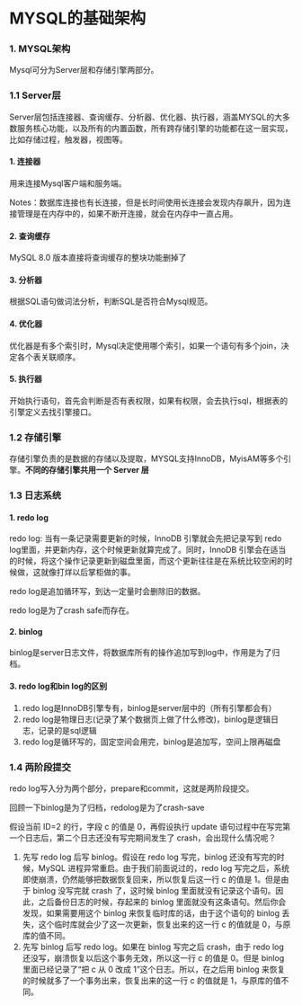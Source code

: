 # MYSQL的基础架构

### 1.	MYSQL架构

Mysql可分为Server层和存储引擎两部分。



### 1.1	Server层

Server层包括连接器、查询缓存、分析器、优化器、执行器，涵盖MYSQL的大多数服务核心功能，以及所有的内置函数，所有跨存储引擎的功能都在这一层实现，比如存储过程，触发器，视图等。

#### 1.	连接器

用来连接Mysql客户端和服务端。

Notes：数据库连接也有长连接，但是长时间使用长连接会发现内存飙升，因为连接管理是在内存中的，如果不断开连接，就会在内存中一直占用。

#### 2.	查询缓存

MySQL 8.0 版本直接将查询缓存的整块功能删掉了

#### 3.	分析器

根据SQL语句做词法分析，判断SQL是否符合Mysql规范。

#### 4.	优化器

优化器是有多个索引时，Mysql决定使用哪个索引，如果一个语句有多个join，决定各个表关联顺序。

#### 5.	执行器

开始执行语句，首先会判断是否有表权限，如果有权限，会去执行sql，根据表的引擎定义去找引擎接口。



### 1.2	存储引擎

存储引擎负责的是数据的存储以及提取，MYSQL支持InnoDB，MyisAM等多个引擎。**不同的存储引擎共用一个 Server 层**



### 1.3	日志系统



#### 1.	redo log

redo log:	当有一条记录需要更新的时候，InnoDB 引擎就会先把记录写到 redo log里面，并更新内存，这个时候更新就算完成了。同时，InnoDB 引擎会在适当的时候，将这个操作记录更新到磁盘里面，而这个更新往往是在系统比较空闲的时候做，这就像打烊以后掌柜做的事。

redo log是追加循环写，到达一定量时会删除旧的数据。

redo log是为了crash safe而存在。



#### 2.	binlog

binlog是server日志文件，将数据库所有的操作追加写到log中，作用是为了归档。



#### 3.	redo log和bin log的区别

1. redo log是InnoDB引擎专有，binlog是server层中的（所有引擎都会有）
2. redo log是物理日志(记录了某个数据页上做了什么修改)，binlog是逻辑日志，记录的是sql逻辑
3. redo log是循环写的，固定空间会用完，binlog是追加写，空间上限再磁盘



### 1.4	两阶段提交

redo log写入分为两个部分，prepare和commit，这就是两阶段提交。

回顾一下binlog是为了归档，redolog是为了crash-save

假设当前 ID=2 的行，字段 c 的值是 0，再假设执行 update 语句过程中在写完第一个日志后，第二个日志还没有写完期间发生了 crash，会出现什么情况呢？

1. 先写 redo log 后写 binlog。假设在 redo log 写完，binlog 还没有写完的时候，MySQL 进程异常重启。由于我们前面说过的，redo log 写完之后，系统即使崩溃，仍然能够把数据恢复回来，所以恢复后这一行 c 的值是 1。但是由于 binlog 没写完就 crash 了，这时候 binlog 里面就没有记录这个语句。因此，之后备份日志的时候，存起来的 binlog 里面就没有这条语句。然后你会发现，如果需要用这个 binlog 来恢复临时库的话，由于这个语句的 binlog 丢失，这个临时库就会少了这一次更新，恢复出来的这一行 c 的值就是 0，与原库的值不同。
2. 先写 binlog 后写 redo log。如果在 binlog 写完之后 crash，由于 redo log 还没写，崩溃恢复以后这个事务无效，所以这一行 c 的值是 0。但是 binlog 里面已经记录了“把 c 从 0 改成 1”这个日志。所以，在之后用 binlog 来恢复的时候就多了一个事务出来，恢复出来的这一行 c 的值就是 1，与原库的值不同。